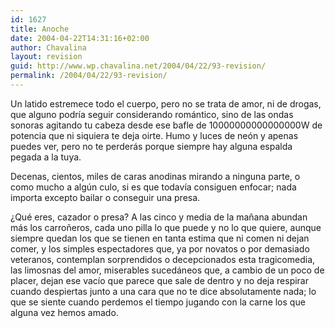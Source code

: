 ```yaml
---
id: 1627
title: Anoche
date: 2004-04-22T14:31:16+02:00
author: Chavalina
layout: revision
guid: http://www.wp.chavalina.net/2004/04/22/93-revision/
permalink: /2004/04/22/93-revision/
---
```

Un latido estremece todo el cuerpo, pero no se trata de amor, ni de drogas, que alguno podría seguir considerando romántico, sino de las ondas sonoras agitando tu cabeza desde ese bafle de 10000000000000000W de potencia que ni siquiera te deja oirte. Humo y luces de neón y apenas puedes ver, pero no te perderás porque siempre hay alguna espalda pegada a la tuya. 

Decenas, cientos, miles de caras anodinas mirando a ninguna parte, o como mucho a algún culo, si es que todavía consiguen enfocar; nada importa excepto bailar o conseguir una presa. 

¿Qué eres, cazador o presa? A las cinco y media de la mañana abundan más los carroñeros, cada uno pilla lo que puede y no lo que quiere, aunque siempre quedan los que se tienen en tanta estima que ni comen ni dejan comer, y los simples espectadores que, ya por novatos o por demasiado veteranos, contemplan sorprendidos o decepcionados esta tragicomedia, las limosnas del amor, miserables sucedáneos que, a cambio de un poco de placer, dejan ese vacío que parece que sale de dentro y no deja respirar cuando despiertas junto a una cara que no te dice absolutamente nada; lo que se siente cuando perdemos el tiempo jugando con la carne los que alguna vez hemos amado.